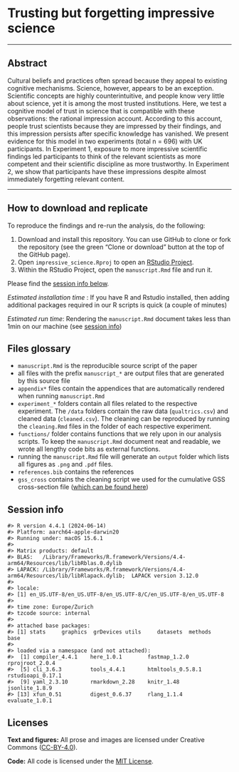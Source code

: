

<!-- README.md is generated from README.qmd. Please edit that file -->

# Trusting but forgetting impressive science

------------------------------------------------------------------------

## Abstract

Cultural beliefs and practices often spread because they appeal to
existing cognitive mechanisms. Science, however, appears to be an
exception. Scientific concepts are highly counterintuitive, and people
know very little about science, yet it is among the most trusted
institutions. Here, we test a cognitive model of trust in science that
is compatible with these observations: the rational impression account.
According to this account, people trust scientists because they are
impressed by their findings, and this impression persists after specific
knowledge has vanished. We present evidence for this model in two
experiments (total n = 696) with UK participants. In Experiment 1,
exposure to more impressive scientific findings led participants to
think of the relevant scientists as more competent and their scientific
discipline as more trustworthy. In Experiment 2, we show that
participants have these impressions despite almost immediately
forgetting relevant content.

------------------------------------------------------------------------

## How to download and replicate

To reproduce the findings and re-run the analysis, do the following:

1.  Download and install this repository. You can use GitHub to clone or
    fork the repository (see the green “Clone or download” button at the
    top of the GitHub page).
2.  Open `impressive_science.Rproj` to open an [RStudio
    Project](https://r4ds.had.co.nz/workflow-projects.html).
3.  Within the RStudio Project, open the `manuscript.Rmd` file and run
    it.

Please find the [session info below](#session-info).

*Estimated installation time* : If you have R and Rstudio installed,
then adding additional packages required in our R scripts is quick (a
couple of minutes)

*Estimated run time*: Rendering the `manuscript.Rmd` document takes less
than 1min on our machine (see [session info](#session-info))

## Files glossary

- `manuscript.Rmd` is the reproducible source script of the paper
- all files with the prefix `manuscript_*` are output files that are
  generated by this source file
- `appendix*` files contain the appendices that are automatically
  rendered when running `manuscript.Rmd`
- `experiment_*` folders contain all files related to the respective
  experiment. The `/data` folders contain the raw data (`qualtrics.csv`)
  and cleaned data (`cleaned.csv`). The cleaning can be reproduced by
  running the `cleaning.Rmd` files in the folder of each respective
  experiment.
- `functions/` folder contains functions that we rely upon in our
  analysis scripts. To keep the `manuscript.Rmd` document neat and
  readable, we wrote all lengthy code bits as external functions.
- running the `manuscript.Rmd` file will generate an `output` folder
  which lists all figures as `.png` and `.pdf` files.
- `references.bib` contains the references
- `gss_cross` contains the cleaning script we used for the cumulative
  GSS cross-section file ([which can be found
  here](https://gss.norc.org/us/en/gss/get-the-data/stata.html))

## Session info

    #> R version 4.4.1 (2024-06-14)
    #> Platform: aarch64-apple-darwin20
    #> Running under: macOS 15.6.1
    #> 
    #> Matrix products: default
    #> BLAS:   /Library/Frameworks/R.framework/Versions/4.4-arm64/Resources/lib/libRblas.0.dylib 
    #> LAPACK: /Library/Frameworks/R.framework/Versions/4.4-arm64/Resources/lib/libRlapack.dylib;  LAPACK version 3.12.0
    #> 
    #> locale:
    #> [1] en_US.UTF-8/en_US.UTF-8/en_US.UTF-8/C/en_US.UTF-8/en_US.UTF-8
    #> 
    #> time zone: Europe/Zurich
    #> tzcode source: internal
    #> 
    #> attached base packages:
    #> [1] stats     graphics  grDevices utils     datasets  methods   base     
    #> 
    #> loaded via a namespace (and not attached):
    #>  [1] compiler_4.4.1    here_1.0.1        fastmap_1.2.0     rprojroot_2.0.4  
    #>  [5] cli_3.6.3         tools_4.4.1       htmltools_0.5.8.1 rstudioapi_0.17.1
    #>  [9] yaml_2.3.10       rmarkdown_2.28    knitr_1.48        jsonlite_1.8.9   
    #> [13] xfun_0.51         digest_0.6.37     rlang_1.1.4       evaluate_1.0.1

## Licenses

**Text and figures:** All prose and images are licensed under Creative
Commons ([CC-BY-4.0](http://creativecommons.org/licenses/by/4.0/)).

**Code:** All code is licensed under the [MIT License](LICENSE.md).
